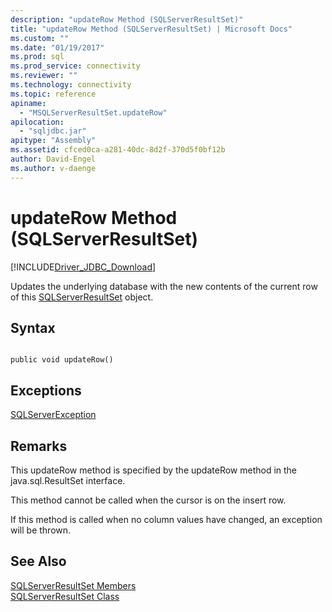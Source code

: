 ```yaml
---
description: "updateRow Method (SQLServerResultSet)"
title: "updateRow Method (SQLServerResultSet) | Microsoft Docs"
ms.custom: ""
ms.date: "01/19/2017"
ms.prod: sql
ms.prod_service: connectivity
ms.reviewer: ""
ms.technology: connectivity
ms.topic: reference
apiname: 
  - "MSQLServerResultSet.updateRow"
apilocation: 
  - "sqljdbc.jar"
apitype: "Assembly"
ms.assetid: cfced0ca-a281-40dc-8d2f-370d5f0bf12b
author: David-Engel
ms.author: v-daenge
---
```

# updateRow Method (SQLServerResultSet)
[!INCLUDE[Driver_JDBC_Download](../../../includes/driver_jdbc_download.md)]

  Updates the underlying database with the new contents of the current row of this [SQLServerResultSet](../../../connect/jdbc/reference/sqlserverresultset-class.md) object.  
  
## Syntax  
  
```  
  
public void updateRow()  
```  
  
## Exceptions  
 [SQLServerException](../../../connect/jdbc/reference/sqlserverexception-class.md)  
  
## Remarks  
 This updateRow method is specified by the updateRow method in the java.sql.ResultSet interface.  
  
 This method cannot be called when the cursor is on the insert row.  
  
 If this method is called when no column values have changed, an exception will be thrown.  
  
## See Also  
 [SQLServerResultSet Members](../../../connect/jdbc/reference/sqlserverresultset-members.md)   
 [SQLServerResultSet Class](../../../connect/jdbc/reference/sqlserverresultset-class.md)  
  
  
